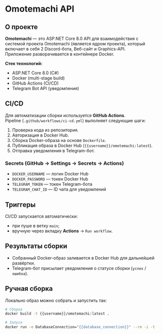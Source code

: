 # Omotemachi API

## О проекте
**Omotemachi** — это ASP.NET Core 8.0 API для взаимодействия с системой проекта Omotemachi (является ядром проекта), который включает в себя 2 Discord-бота, Веб-сайт и Graphics-API.  
Приложение разворачивается в контейнере Docker.  

**Стек технологий:**
- ASP.NET Core 8.0 (C#)
- Docker (multi-stage build)
- GitHub Actions (CI/CD)
- Telegram Bot API (уведомления)

## CI/CD
Для автоматизации сборки используется **GitHub Actions**.  
Pipeline (`.github/workflows/ci-cd.yml`) выполняет следующие шаги:

1. Проверка кода из репозитория.  
2. Авторизация в Docker Hub.  
3. Сборка Docker-образа на основе `Dockerfile`.  
4. Публикация образа в Docker Hub (`{{username}}/omotemachi:latest`).  
5. Отправка уведомления в Telegram-бот.

### Secrets (GitHub → Settings → Secrets → Actions)
- `DOCKER_USERNAME` — логин Docker Hub  
- `DOCKER_PASSWORD` — токен Docker Hub  
- `TELEGRAM_TOKEN` — токен Telegram-бота  
- `TELEGRAM_CHAT_ID` — ID чата для уведомлений  

## Триггеры
CI/CD запускается автоматически:  
- при пуше в ветку `main`;  
- вручную через вкладку **Actions** → `Run workflow`.

## Результаты сборки
- Собранный Docker-образ заливается в Docker Hub для дальнейшей развёртки.  
- Telegram-бот присылает уведомления о статусе сборки (`успех` / `ошибка`).  

## Ручная сборка
Локально образ можно собрать и запустить так:
```bash
# Сборка
docker build -t {{username}}/omotemachi:latest .

# Запуск
docker run -e DatabaseConnection="{{database_connection}}" --rm -i -t -p 8080:8080 {{username}}/omotemachi
```
